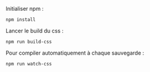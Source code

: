Initialiser npm :
```
npm install
```

Lancer le build du css :
```
npm run build-css
```

Pour compiler automatiquement à chaque sauvegarde :
```
npm run watch-css
```